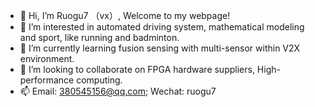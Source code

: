 - 👋 Hi, I’m Ruogu7 （vx）, Welcome to my webpage!
- 👀 I’m interested in automated driving system, mathematical modeling and sport, like running and badminton.
- 🌱 I’m currently learning fusion sensing with multi-sensor within V2X environment. 
- 💞️ I’m looking to collaborate on FPGA hardware suppliers, High-performance computing. 
- 📫 Email: 380545156@qq.com; Wechat: ruogu7

<!---
Ruogu7/Ruogu7 is a ✨ special ✨ repository because its `README.md` (this file) appears on your GitHub profile.
You can click the Preview link to take a look at your changes.
--->
